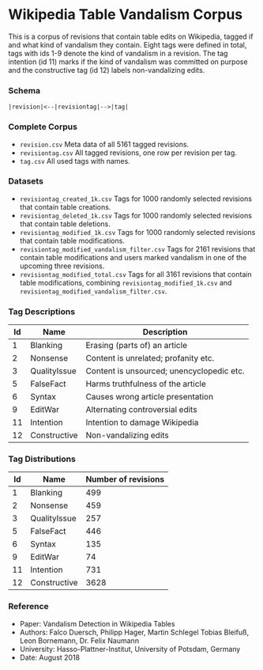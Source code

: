 # Wikipedia Table Vandalism Corpus
This is a corpus of revisions that contain table edits on Wikipedia, tagged if and what kind of vandalism they contain.
Eight tags were defined in total, tags with ids 1-9 denote the kind of vandalism in a revision. The tag intention (id 11) marks if the kind of vandalism was committed on purpose and the constructive tag (id 12) labels non-vandalizing edits.

### Schema ###
```
|revision|<--|revisiontag|-->|tag|
```

### Complete Corpus ###
- `revision.csv` Meta data of all 5161 tagged revisions.
- `revisiontag.csv` All tagged revisions, one row per revision per tag.
- `tag.csv` All used tags with names.
 
### Datasets ###
- `revisiontag_created_1k.csv` Tags for 1000 randomly selected revisions that contain table creations.
- `revisiontag_deleted_1k.csv` Tags for 1000 randomly selected revisions that contain table deletions.
- `revisiontag_modified_1k.csv` Tags for 1000 randomly selected revisions that contain table modifications.
- `revisiontag_modified_vandalism_filter.csv` Tags for 2161 revisions that contain table modifications and users marked vandalism in one of the upcoming three revisions.
- `revisiontag_modified_total.csv` Tags for all 3161 revisions that contain table modifications, combining `revisiontag_modified_1k.csv` and `revisiontag_modified_vandalism_filter.csv`.

### Tag Descriptions ###
| Id | Name         | Description                               |
|----|--------------|-------------------------------------------|
| 1  | Blanking     | Erasing (parts of) an article             |
| 2  | Nonsense     | Content is unrelated; profanity etc.      |
| 3  | QualityIssue | Content is unsourced; unencyclopedic etc. |
| 5  | FalseFact    | Harms truthfulness of the article         |
| 6  | Syntax       | Causes wrong article presentation         |
| 9  | EditWar      | Alternating controversial edits           |
| 11 | Intention    | Intention to damage Wikipedia             |
| 12 | Constructive | Non-vandalizing edits                     |

### Tag Distributions ####
| Id | Name         | Number of revisions |
|----|--------------|---------------------|
| 1  | Blanking     | 499                 |
| 2  | Nonsense     | 459                 |
| 3  | QualityIssue | 257                 |
| 5  | FalseFact    | 446                 |
| 6  | Syntax       | 135                 |
| 9  | EditWar      | 74                  |
| 11 | Intention    | 731                 |
| 12 | Constructive | 3628                |

### Reference ###
- Paper: Vandalism Detection in Wikipedia Tables
- Authors: Falco Duersch, Philipp Hager, Martin Schlegel
Tobias Bleifuß, Leon Bornemann, Dr. Felix Naumann
- University: Hasso-Plattner-Institut, University of Potsdam, Germany
- Date: August 2018
